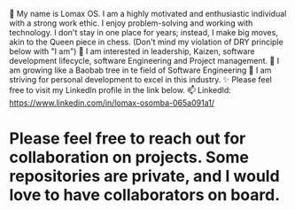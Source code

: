 


👋 My name is Lomax OS. I am a highly motivated and enthusiastic individual with a strong work ethic. I enjoy problem-solving and working with technology. I don't stay in one place for years; instead, I make big moves, akin to the Queen piece in chess. (Don't mind my violation of DRY principle below with "I am")
👀 I am interested in leadership, Kaizen, software development lifecycle, software Engineering and Project management.
🌱 I am growing like a Baobab tree in te field of Software Engineering
💞️ I am striving for personal development to excel in this industry.
✨ Please feel free to visit my LinkedIn profile in the link below.
📫 LinkedId: https://www.linkedin.com/in/lomax-osomba-065a091a1/

# Please feel free to reach out for collaboration on projects. Some repositories are private, and I would love to have collaborators on board.
